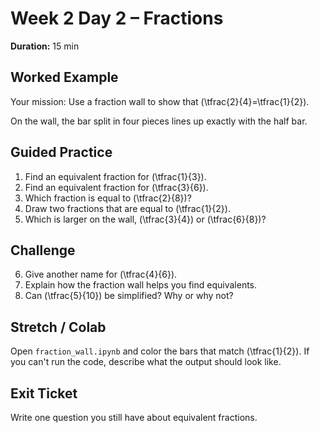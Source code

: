 # Week 2 Day 2 – Fractions

**Duration:** 15 min

## Worked Example
Your mission: Use a fraction wall to show that \(\tfrac{2}{4}=\tfrac{1}{2}\).

On the wall, the bar split in four pieces lines up exactly with the half bar.

## Guided Practice
1. Find an equivalent fraction for \(\tfrac{1}{3}\).
2. Find an equivalent fraction for \(\tfrac{3}{6}\).
3. Which fraction is equal to \(\tfrac{2}{8}\)?
4. Draw two fractions that are equal to \(\tfrac{1}{2}\).
5. Which is larger on the wall, \(\tfrac{3}{4}\) or \(\tfrac{6}{8}\)?

## Challenge
6. Give another name for \(\tfrac{4}{6}\).
7. Explain how the fraction wall helps you find equivalents.
8. Can \(\tfrac{5}{10}\) be simplified? Why or why not?

## Stretch / Colab
Open `fraction_wall.ipynb` and color the bars that match \(\tfrac{1}{2}\).
If you can't run the code, describe what the output should look like.

## Exit Ticket
Write one question you still have about equivalent fractions.
